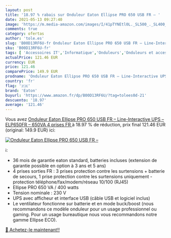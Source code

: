 ```yaml
---
layout: post
title: '18.97 % rabais sur Onduleur Eaton Ellipse PRO 650 USB FR – '
date: 2021-05-13 09:27:40
image: 'https://m.media-amazon.com/images/I/41pTYNEtl0L._SL500_._SL400_.jpg'
comments: true
category: ofertas
author: 'tole.es'
slug: 'B00D13RF6U-fr Onduleur Eaton Ellipse PRO 650 USB FR – Line-Interactive...'
sku: 'B00D13RF6U-fr'
tags: [ 'Accessoires IT','Informatique','Onduleurs','Onduleurs et accessoires','eaton', ]
actualPrice: 121.46 EUR
currency: EUR
price: 121.46
comparePrice: 149.9 EUR
prodname: 'Onduleur Eaton Ellipse PRO 650 USB FR – Line-Interactive UPS – ELP650FR – 650VA  4 prises FR '
country: 'fr'
flag: '🇫🇷'
brand: 'Eaton'
buyurl: 'https://www.amazon.fr/dp/B00D13RF6U/?tag=tolees0d-21'
descuento: '18.97'
average: '121.46'
---
```


Vous avez [Onduleur Eaton Ellipse PRO 650 USB FR – Line-Interactive UPS – ELP650FR – 650VA  4 prises FR ](https://www.amazon.fr/dp/B00D13RF6U/?tag=tolees0d-21)  à  18.97 % de réduction, prix final  121.46 EUR (original: 149.9 EUR) ici:

[![Onduleur Eaton Ellipse PRO 650 USB FR – ](https://m.media-amazon.com/images/I/41pTYNEtl0L._SL500_._SL400_.jpg)](https://www.amazon.fr/dp/B00D13RF6U/?tag=tolees0d-21)

ℹ️:

- 36 mois de garantie eaton standard, batteries incluses (extension de garantie possible en option à 3 ans et 5 ans)
- 4 prises sorties FR : 3 prises protection contre les surtensions + batterie de secours, 1 prise protection contre les surtensions uniquement - protection téléphone/fax/modem/réseau 10/100 (RJ45)
- Ellipse PRO 650 VA / 400 watts
- Tension nominale : 230 V
- UPS avec afficheur et interface USB (câble USB et logiciel inclus)
- Le ventilateur fonctionne sur batterie et en mode buck/boost (nous recommandons ce modèle onduleur pour un usage professionnel ou gaming. Pour un usage bureautique nous vous recommandons notre gamme Ellipse ECO).

[🛒 Achetez-le maintenant!!](https://www.amazon.fr/dp/B00D13RF6U/?tag=tolees0d-21)
